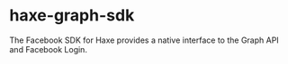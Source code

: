 # haxe-graph-sdk
The Facebook SDK for Haxe provides a native interface to the Graph API and Facebook Login. 
